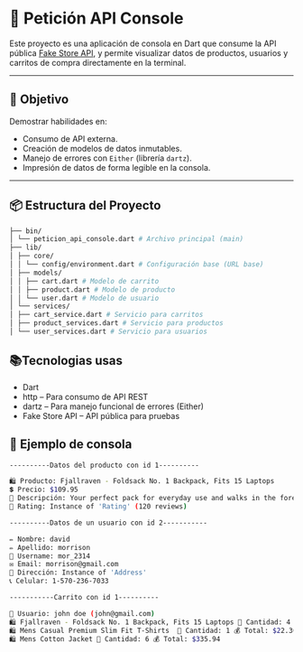 # 🛒 Petición API Console

Este proyecto es una aplicación de consola en Dart que consume la API pública [Fake Store API](https://fakestoreapi.com/), y permite visualizar datos de productos, usuarios y carritos de compra directamente en la terminal.

---

## 🚀 Objetivo

Demostrar habilidades en:

- Consumo de API externa.
- Creación de modelos de datos inmutables.
- Manejo de errores con `Either` (librería `dartz`).
- Impresión de datos de forma legible en la consola.

---

## 📦 Estructura del Proyecto

```bash
├── bin/
│ └── peticion_api_console.dart # Archivo principal (main)
├── lib/
│ ├── core/
│ │ └── config/environment.dart # Configuración base (URL base)
│ ├── models/
│ │ ├── cart.dart # Modelo de carrito
│ │ ├── product.dart # Modelo de producto
│ │ └── user.dart # Modelo de usuario
│ └── services/
│ ├── cart_service.dart # Servicio para carritos
│ ├── product_services.dart # Servicio para productos
│ └── user_services.dart # Servicio para usuarios
```


## 📚Tecnologias usas
- Dart
- http – Para consumo de API REST
- dartz – Para manejo funcional de errores (Either)
- Fake Store API – API pública para pruebas
## 🧪 Ejemplo de consola
```bash
----------Datos del producto con id 1----------

🛍️ Producto: Fjallraven - Foldsack No. 1 Backpack, Fits 15 Laptops
💲 Precio: $109.95
📄 Descripción: Your perfect pack for everyday use and walks in the forest. Stash your laptop (up to 15 inches) in the padded sleeve, your everyday
🌟 Rating: Instance of 'Rating' (120 reviews)

----------Datos de un usuario con id 2-----------

✏️ Nombre: david
✏️ Apellido: morrison
👤 Username: mor_2314
✉️ Email: morrison@gmail.com
📌 Dirección: Instance of 'Address'
📞 Celular: 1-570-236-7033

-----------Carrito con id 1----------

🧑 Usuario: john doe (john@gmail.com)
🛍️ Fjallraven - Foldsack No. 1 Backpack, Fits 15 Laptops 🧾 Cantidad: 4 💰 Total: $439.80
🛍️ Mens Casual Premium Slim Fit T-Shirts  🧾 Cantidad: 1 💰 Total: $22.30
🛍️ Mens Cotton Jacket 🧾 Cantidad: 6 💰 Total: $335.94
```
